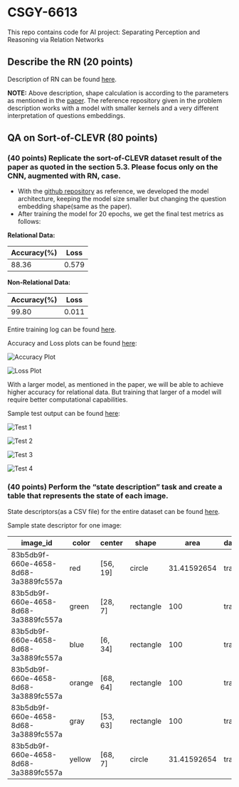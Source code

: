 # CSGY-6613
This repo contains code for AI project: Separating Perception and Reasoning via Relation Networks

## Describe the RN (20 points)

Description of RN can be found [here](https://github.com/atharva-bhagwat/CSGY-6613/blob/main/milestone1/milestone1.ipynb).

**NOTE:** Above description, shape calculation is according to the parameters as mentioned in the [paper](https://arxiv.org/pdf/1706.01427.pdf). The reference repository given in the problem description works with a model with smaller kernels and a very different interpretation of questions embeddings.

## QA on Sort-of-CLEVR (80 points)

### (40 points) Replicate the sort-of-CLEVR dataset result of the paper as quoted in the section 5.3. Please focus only on the CNN, augmented with RN, case.

- With the [github repository](https://github.com/kimhc6028/relational-networks) as reference, we developed the model architecture, keeping the model size smaller but changing the question embedding shape(same as the paper).
- After training the model for 20 epochs, we get the final test metrics as follows:

**Relational Data:**

| Accuracy(%) | Loss |
|---|---|
| 88.36 | 0.579 |

**Non-Relational Data:**

| Accuracy(%) | Loss |
|---|---|
| 99.80 | 0.011 |

Entire training log can be found [here](https://github.com/atharva-bhagwat/CSGY-6613/blob/main/logs.txt).

Accuracy and Loss plots can be found [here](https://github.com/atharva-bhagwat/CSGY-6613/tree/main/output):

![Accuracy Plot](https://github.com/atharva-bhagwat/CSGY-6613/blob/main/output/acc.jpg)

![Loss Plot](https://github.com/atharva-bhagwat/CSGY-6613/blob/main/output/loss.jpg)


With a larger model, as mentioned in the paper, we will be able to achieve higher accuracy for relational data. But training that larger of a model will require better computational capabilities.

Sample test output can be found [here](https://github.com/atharva-bhagwat/CSGY-6613/tree/main/output):

![Test 1](https://github.com/atharva-bhagwat/CSGY-6613/blob/main/output/test_0.jpg)

![Test 2](https://github.com/atharva-bhagwat/CSGY-6613/blob/main/output/test_15.jpg)

![Test 3](https://github.com/atharva-bhagwat/CSGY-6613/blob/main/output/test_30.jpg)

![Test 4](https://github.com/atharva-bhagwat/CSGY-6613/blob/main/output/test_45.jpg)

### (40 points) Perform the “state description” task and create a table that represents the state of each image.

State descriptors(as a CSV file) for the entire dataset can be found [here](https://github.com/atharva-bhagwat/CSGY-6613/blob/main/sort_of_clevr/sort_of_clevr_descriptor.csv).

Sample state descriptor for one image:

| image_id | color | center | shape| area | dataset |
|---|---|---|---|---|---|
| 83b5db9f-660e-4658-8d68-3a3889fc557a | red | [56, 19] | circle | 31.41592654 | train |
| 83b5db9f-660e-4658-8d68-3a3889fc557a | green | [28, 7] | rectangle | 100 | train |
| 83b5db9f-660e-4658-8d68-3a3889fc557a | blue | [6, 34] | rectangle | 100 | train |
| 83b5db9f-660e-4658-8d68-3a3889fc557a | orange | [68, 64] | rectangle | 100 | train |
| 83b5db9f-660e-4658-8d68-3a3889fc557a | gray | [53, 63] | rectangle | 100 | train |
| 83b5db9f-660e-4658-8d68-3a3889fc557a | yellow | [68, 7] | circle | 31.41592654 | train |
